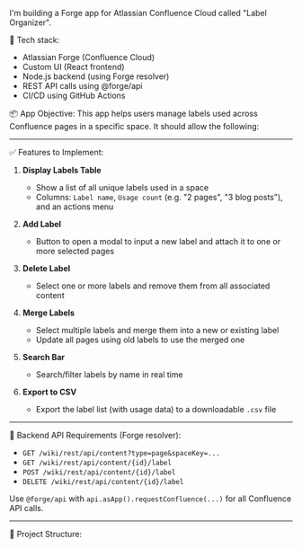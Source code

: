 I'm building a Forge app for Atlassian Confluence Cloud called "Label Organizer".

🔧 Tech stack:
- Atlassian Forge (Confluence Cloud)
- Custom UI (React frontend)
- Node.js backend (using Forge resolver)
- REST API calls using @forge/api
- CI/CD using GitHub Actions

📦 App Objective:
This app helps users manage labels used across Confluence pages in a specific space. It should allow the following:

---

✅ Features to Implement:

1. **Display Labels Table**
   - Show a list of all unique labels used in a space
   - Columns: `Label name`, `Usage count` (e.g. "2 pages", "3 blog posts"), and an actions menu

2. **Add Label**
   - Button to open a modal to input a new label and attach it to one or more selected pages

3. **Delete Label**
   - Select one or more labels and remove them from all associated content

4. **Merge Labels**
   - Select multiple labels and merge them into a new or existing label
   - Update all pages using old labels to use the merged one

5. **Search Bar**
   - Search/filter labels by name in real time

6. **Export to CSV**
   - Export the label list (with usage data) to a downloadable `.csv` file

---

🔌 Backend API Requirements (Forge resolver):

- `GET /wiki/rest/api/content?type=page&spaceKey=...`
- `GET /wiki/rest/api/content/{id}/label`
- `POST /wiki/rest/api/content/{id}/label`
- `DELETE /wiki/rest/api/content/{id}/label`

Use `@forge/api` with `api.asApp().requestConfluence(...)` for all Confluence API calls.

---

💾 Project Structure:

